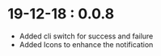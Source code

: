 # 19-12-18 : 0.0.8
* Added cli switch for success and failure
* Added Icons to enhance the notification


